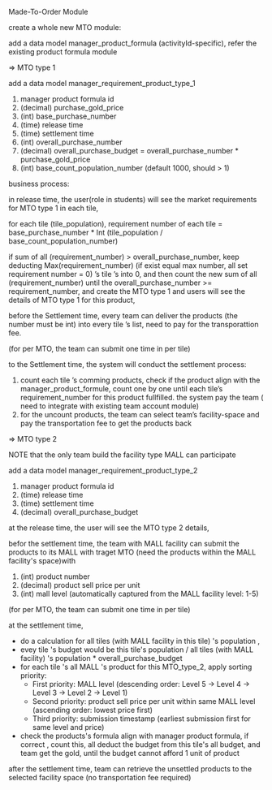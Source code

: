 Made-To-Order Module

create a whole new MTO module:

add a data model manager_product_formula (activityId-specific), refer the existing product formula module

=> MTO type 1

add a data model manager_requirement_product_type_1 
1. manager product formula id
2. (decimal) purchase_gold_price
3. (int) base_purchase_number
4. (time) release time
5. (time) settlement time
6. (int) overall_purchase_number
7. (decimal) overall_purchase_budget = overall_purchase_number * purchase_gold_price
8. (int) base_count_population_number (default 1000, should > 1) 

business process: 

in release time, the user(role in students) will see the market requirements for MTO type 1 in each tile,

for each tile (tile_population),  requirement number of each tile = base_purchase_number * Int (tile_population / base_count_population_number)

if sum of all (requirement_number) > overall_purchase_number, keep deducting Max(requirement_number) (if exist equal max number, all set requirement number = 0) ’s tile ’s  into 0, and then count the new sum of all (requirement_number) until the overall_purchase_number >= requirement_number,  and create the MTO type 1 and users will see the details of MTO type 1 for this product,

before the  Settlement time, every team can deliver the products (the number must be int) into every tile ’s list, need to pay for the transporattion fee. 

(for per MTO, the team can submit one time in per tile)

to the Settlement time, the system will conduct the settlement process: 
1. count each tile ’s comming products, check if the product align with the manager_product_formule, count one by one until each tile’s requirement_number for this product fullfilled. the system pay the team ( need to integrate with existing team account module)
2. for the uncount products, the team can select team’s facility-space and pay the transportation fee to get the products back



=> MTO type 2

NOTE that the only team build the facility type MALL can participate

add a data model manager_requirement_product_type_2
1. manager product formula id
2. (time) release time
3. (time) settlement time
4. (decimal) overall_purchase_budget

at the release time, the  user will see the MTO type 2 details,

befor the settlement time, the team with  MALL facility can submit the products to its MALL with traget MTO (need the products within the MALL facility's space)with
1. (int) product number
2. (decimal) product sell price per unit
3. (int) mall level (automatically captured from the MALL facility level: 1-5)

(for per MTO, the team can submit one time in per tile)

at the settlement time,
- do a calculation for all tiles (with MALL facility in this tile) 's population ,
- evey tile 's budget would be  this tile's population /  all tiles (with MALL facility) 's population *
overall_purchase_budget
- for each tile 's all MALL 's product for this MTO_type_2, apply sorting priority:
  * First priority: MALL level (descending order: Level 5 → Level 4 → Level 3 → Level 2 → Level 1)
  * Second priority: product sell price per unit within same MALL level (ascending order: lowest price first)
  * Third priority: submission timestamp (earliest submission first for same level and price)
- check the products's formula align with manager product formula, if correct , count this, all deduct the budget from this tile's all budget, and team get the gold, until the budget cannot afford 1 unit of product

after the settlement time, team can retrieve the unsettled products
to the selected facility space (no transportation fee required)



